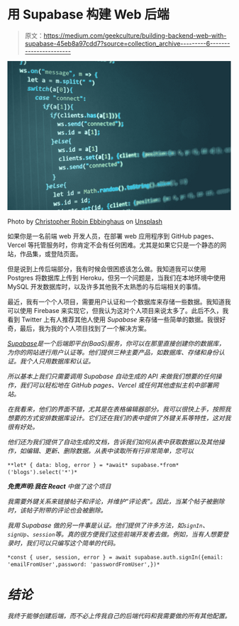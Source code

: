 # 用 Supabase 构建 Web 后端

> 原文：<https://medium.com/geekculture/building-backend-web-with-supabase-45eb8a97cdd7?source=collection_archive---------6----------------------->

![](img/ab0db77987880d36d3f1bc51fd74ee67.png)

Photo by [Christopher Robin Ebbinghaus](https://unsplash.com/@cebbbinghaus?utm_source=medium&utm_medium=referral) on [Unsplash](https://unsplash.com?utm_source=medium&utm_medium=referral)

如果你是一名前端 web 开发人员，在部署 web 应用程序到 GitHub pages、Vercel 等托管服务时，你肯定不会有任何困难。尤其是如果它只是一个静态的网站，作品集，或登陆页面。

但是说到上传后端部分，我有时候会很困惑该怎么做。我知道我可以使用 Postgres 将数据库上传到 Heroku，但另一个问题是，当我们在本地环境中使用 MySQL 开发数据库时，以及许多其他我不太熟悉的与后端相关的事情。

最近，我有一个个人项目，需要用户认证和一个数据库来存储一些数据。我知道我可以使用 Firebase 来实现它，但我认为这对个人项目来说太多了。此后不久，我看到 Twitter 上有人推荐其他人使用 *Supabase* 来存储一些简单的数据。我很好奇，最后，我为我的个人项目找到了一个解决方案。

[*Supabase*](https://supabase.io/)*是一个后端即平台(BaaS)服务，你可以在那里直接创建你的数据库，为你的网站进行用户认证等。他们提供三种主要产品，如数据库、存储和身份认证。我个人只用数据库和认证。*

*所以基本上我们只需要调用 Supabase 自动生成的 API 来做我们想要的任何操作，我们可以轻松地在 GitHub pages、Vercel 或任何其他虚拟主机中部署网站。*

*在我看来，他们的界面不错，尤其是在表格编辑器部分。我可以很快上手，按照我想要的方式安排数据库设计。它们还在我们的表中提供了外键关系等特性，这对我很有好处。*

*他们还为我们提供了自动生成的文档，告诉我们如何从表中获取数据以及其他操作，如编辑、更新、删除数据。从表中读取所有行非常简单，您可以*

```
**let* { data: blog, error } = *await* supabase.*from*('blogs').select('*')*
```

****免责声明:我在 React*** 中做了这个项目*

*我需要外键关系来链接帖子和评论，并维护“评论表”。因此，当某个帖子被删除时，该帖子附带的评论也会被删除。*

*我用 Supabase 做的另一件事是认证。他们提供了许多方法，如`signIn`、`signUp`、`session`等。真的很方便我们这些前端开发者去做。例如，当有人想要登录时，我们可以只编写这个简单的代码。*

```
*const { user, session, error } = await supabase.auth.signIn({email: 'emailFromUser',password: 'passwordFromUser',})*
```

# *结论*

*我终于能够创建后端，而不必上传我自己的后端代码和我需要做的所有其他配置。*